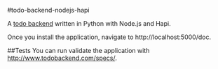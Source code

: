 #todo-backend-nodejs-hapi

A [todo backend](http://todobackend.com) written in Python with Node.js and Hapi.

Once you install the application, navigate to http://localhost:5000/doc.

##Tests
You can run validate the application with http://www.todobackend.com/specs/.
